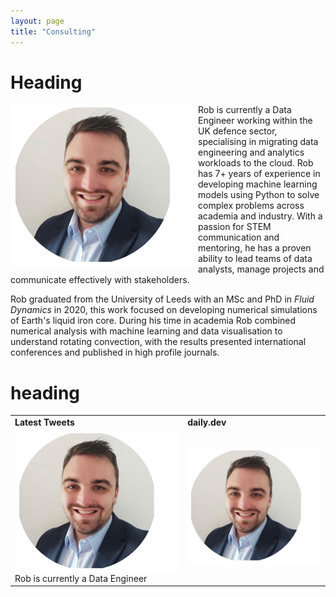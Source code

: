 ```yaml
---
layout: page
title: "Consulting"
---
```


# Heading
<img src="/images/RL-photo.png" align="left" width="300px"/>

Rob is currently a Data Engineer working within the UK defence sector, specialising in migrating data engineering and analytics workloads to the cloud. Rob has 7+ years of experience in developing machine learning models using Python to solve complex problems across academia and industry. With a passion for STEM communication and mentoring, he has a proven ability to lead teams of data analysts, manage projects and communicate effectively with stakeholders.

Rob graduated from the University of Leeds with an MSc and PhD in _Fluid Dynamics_ in 2020, this work focused on developing numerical simulations of Earth's liquid iron core. During his time in academia Rob combined numerical analysis with machine learning and data visualisation to understand rotating convection, with the results presented international conferences and published in high profile journals.

# heading

<div align="center">
    <table >
     <tr>
        <td><b>Latest Tweets</b></td>
        <td><b>daily.dev</b></td>
     </tr>
     <tr>
       <td> <img src="./images/RL-photo.png" align="left" width="300px"/>
Rob is currently a Data Engineer </td>
        <td> <a href="https://app.daily.dev/sunil-9"><img src="https://github.com/RobSLong/RobSLong.github.io/blob/master/images/RL-photo.png" width="400" alt="sunil sapkota's Dev Card"/></a></td>
     </tr>
    </table>
    </div>
